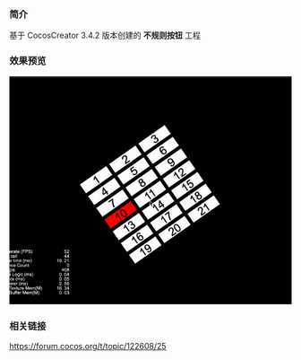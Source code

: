 ### 简介

基于 CocosCreator 3.4.2 版本创建的 **不规则按钮** 工程

### 效果预览
![image](../../gif/202203/2022030568.gif)

### 相关链接
https://forum.cocos.org/t/topic/122608/25